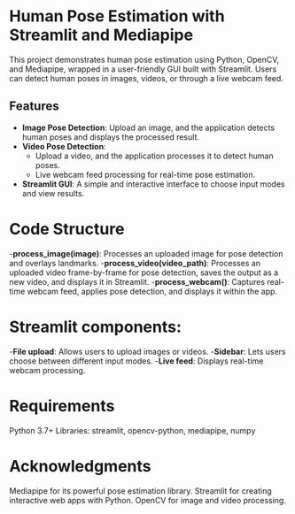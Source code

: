 # Human Pose Estimation with Streamlit and Mediapipe

This project demonstrates human pose estimation using Python, OpenCV, and Mediapipe, wrapped in a user-friendly GUI built with Streamlit. Users can detect human poses in images, videos, or through a live webcam feed.

## Features

- **Image Pose Detection**: Upload an image, and the application detects human poses and displays the processed result.
- **Video Pose Detection**:
  - Upload a video, and the application processes it to detect human poses.
  - Live webcam feed processing for real-time pose estimation.
- **Streamlit GUI**: A simple and interactive interface to choose input modes and view results.

# Code Structure

-**process_image(image)**: Processes an uploaded image for pose detection and overlays landmarks.
-**process_video(video_path)**: Processes an uploaded video frame-by-frame for pose detection, saves the output as a new video, and displays it in Streamlit.
-**process_webcam()**: Captures real-time webcam feed, applies pose detection, and displays it within the app.

# Streamlit components:
-**File upload**: Allows users to upload images or videos.
-**Sidebar**: Lets users choose between different input modes.
-**Live feed**: Displays real-time webcam processing.

# Requirements
Python 3.7+
Libraries: streamlit, opencv-python, mediapipe, numpy

# Acknowledgments
Mediapipe for its powerful pose estimation library.
Streamlit for creating interactive web apps with Python.
OpenCV for image and video processing.
